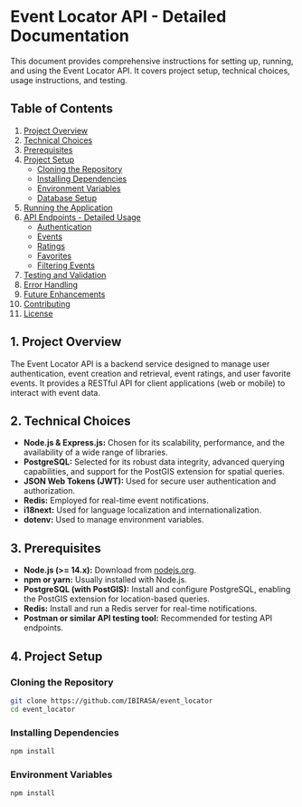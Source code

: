 # Event Locator API - Detailed Documentation

This document provides comprehensive instructions for setting up, running, and using the Event Locator API. It covers project setup, technical choices, usage instructions, and testing.

## Table of Contents

1.  [Project Overview](#project-overview)
2.  [Technical Choices](#technical-choices)
3.  [Prerequisites](#prerequisites)
4.  [Project Setup](#project-setup)
    - [Cloning the Repository](#cloning-the-repository)
    - [Installing Dependencies](#installing-dependencies)
    - [Environment Variables](#environment-variables)
    - [Database Setup](#database-setup)
5.  [Running the Application](#running-the-application)
6.  [API Endpoints - Detailed Usage](#api-endpoints---detailed-usage)
    - [Authentication](#authentication)
    - [Events](#events)
    - [Ratings](#ratings)
    - [Favorites](#favorites)
    - [Filtering Events](#filtering-events)
7.  [Testing and Validation](#testing-and-validation)
8.  [Error Handling](#error-handling)
9.  [Future Enhancements](#future-enhancements)
10. [Contributing](#contributing)
11. [License](#license)

## 1. Project Overview

The Event Locator API is a backend service designed to manage user authentication, event creation and retrieval, event ratings, and user favorite events. It provides a RESTful API for client applications (web or mobile) to interact with event data.

## 2. Technical Choices

- **Node.js & Express.js:** Chosen for its scalability, performance, and the availability of a wide range of libraries.
- **PostgreSQL:** Selected for its robust data integrity, advanced querying capabilities, and support for the PostGIS extension for spatial queries.
- **JSON Web Tokens (JWT):** Used for secure user authentication and authorization.
- **Redis:** Employed for real-time event notifications.
- **i18next:** Used for language localization and internationalization.
- **dotenv:** Used to manage environment variables.

## 3. Prerequisites

- **Node.js (>= 14.x):** Download from [nodejs.org](https://nodejs.org/).
- **npm or yarn:** Usually installed with Node.js.
- **PostgreSQL (with PostGIS):** Install and configure PostgreSQL, enabling the PostGIS extension for location-based queries.
- **Redis:** Install and run a Redis server for real-time notifications.
- **Postman or similar API testing tool:** Recommended for testing API endpoints.

## 4. Project Setup

### Cloning the Repository

```bash
git clone https://github.com/IBIRASA/event_locator
cd event_locator
```

### Installing Dependencies

```bash
npm install
```

### Environment Variables
```bash
npm install
```
